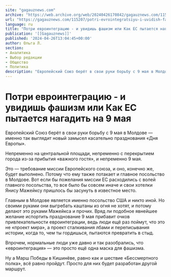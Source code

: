 ```yaml
---
site: "gagauznews.com"
archive: "https://web.archive.org/web/20240426170842/gagauznews.com/115207/potri-evrointegratsiyu-i-uvidish-fashizm-kak-es-pytaetsya-nagadit-na-9-maya.html"
url: "https://gagauznews.com/115207/potri-evrointegratsiyu-i-uvidish-fashizm-kak-es-pytaetsya-nagadit-na-9-maya.html"
language: ru
title: "Потри евроинтеграцию - и увидишь фашизм или Как ЕС пытается нагадить на 9 мая"
publication: '[[Gagauznews]]'
published: '2024-04-26T13:04:45+00:00'
author: Ольга Л.
section:
- Аналитика
- Выбор редакции
- Общество
- Политика
description: "Европейский Союз берёт в свои руки борьбу с 9 мая в Молдове — именно так выглядит новый замысел касательно празднования «Дня Европы». Непременно на центральной площади, непременно с перекрытием города из-за прибытия «важного гостя», и непременно 9 мая. Это — требование миссии Европейского союза, и оно, конечно же, будет выполнено. Потому что ему также потакает и главное посольство в Молдове. Вот если бы пожелания миссии ЕС расходились с волей главного посольства, то все было бы совсем иначе и свои хотелки Янису Мажейксу пришлось бы засунуть в известное место. Главным в Молдове является именно посольство США и никто иной. Но своими […]"
---
```


# Потри евроинтеграцию - и увидишь фашизм или Как ЕС пытается нагадить на 9 мая

Европейский Союз берёт в свои руки борьбу с 9 мая в Молдове — именно так выглядит новый замысел касательно празднования «Дня Европы».

Непременно на центральной площади, непременно с перекрытием города из-за прибытия «важного гостя», и непременно 9 мая.

Это — требование миссии Европейского союза, и оно, конечно же, будет выполнено. Потому что ему также потакает и главное посольство в Молдове. Вот если бы пожелания миссии ЕС расходились с волей главного посольства, то все было бы совсем иначе и свои хотелки Янису Мажейксу пришлось бы засунуть в известное место.

Главным в Молдове является именно посольство США и никто иной. Но своими руками они выгребать каштаны из огня не хотят, и потому делают это руками Мажейкса и прочих. Вряд ли подобное явнейшее желание испортить празднование 9 мая прибавит очков привлекательности евроинтеграции, ведь люди ещё раз поймут, что это не «проект мира», а проект сталкивания лбами и переписывания истории, когда то, чем ты гордишься, пытаются превратить в стыд.

Впрочем, нормальные люди уже давно и так разобрались, что «евроинтеграция» — это просто ещё одна маска для фашизма.

Ну а Марш Победы в Кишинёве, равно как и шествие «Бессмертного полка», всё равно пройдут. Просто для них будет разработан другой маршрут.